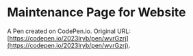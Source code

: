 # Maintenance Page for Website

A Pen created on CodePen.io. Original URL: [https://codepen.io/2023lryb/pen/wvrGzrj](https://codepen.io/2023lryb/pen/wvrGzrj).

